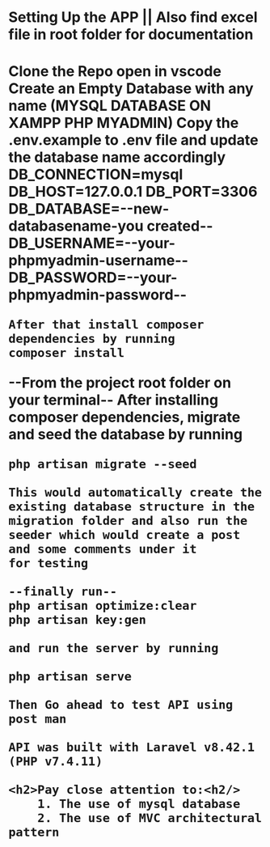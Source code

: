 <h1>Setting Up the APP || Also find excel file in root folder for documentation<h1/>
  Clone the Repo
    open in vscode
    Create an Empty Database with any name (MYSQL DATABASE ON XAMPP PHP MYADMIN)
    Copy the .env.example to .env file and update the database name accordingly
    DB_CONNECTION=mysql
    DB_HOST=127.0.0.1
    DB_PORT=3306
    DB_DATABASE=--new-databasename-you created--
    DB_USERNAME=--your-phpmyadmin-username--
    DB_PASSWORD=--your-phpmyadmin-password--
    
    After that install composer dependencies by running 
    composer install
    
   --From the project root folder on your terminal--
    After installing composer dependencies, migrate and seed the database by running
    
    php artisan migrate --seed
    
    This would automatically create the existing database structure in the migration folder and also run the seeder which would create a post and some comments under it 
    for testing
    
    --finally run--
    php artisan optimize:clear
    php artisan key:gen
    
    and run the server by running
    
    php artisan serve
    
    Then Go ahead to test API using post man
    
    API was built with Laravel v8.42.1 (PHP v7.4.11)
    
    <h2>Pay close attention to:<h2/>
        1. The use of mysql database
        2. The use of MVC architectural pattern
     
        


